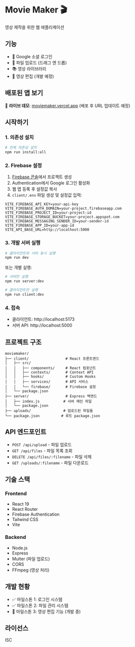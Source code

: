 # Movie Maker 🎬

영상 제작을 위한 웹 애플리케이션

## 기능

- 🔐 Google 소셜 로그인
- 📁 파일 업로드 (드래그 앤 드롭)
- 📚 영상 라이브러리
- 🎥 영상 편집 (개발 예정)

## 배포된 앱 보기

🚀 **라이브 데모**: [moviemaker.vercel.app](https://moviemaker.vercel.app) (배포 후 URL 업데이트 예정)

## 시작하기

### 1. 의존성 설치

```bash
# 전체 의존성 설치
npm run install:all
```

### 2. Firebase 설정

1. [Firebase 콘솔](https://console.firebase.google.com/)에서 프로젝트 생성
2. Authentication에서 Google 로그인 활성화
3. 웹 앱 등록 후 설정값 복사
4. `client/.env` 파일 생성 및 설정값 입력:

```env
VITE_FIREBASE_API_KEY=your-api-key
VITE_FIREBASE_AUTH_DOMAIN=your-project.firebaseapp.com
VITE_FIREBASE_PROJECT_ID=your-project-id
VITE_FIREBASE_STORAGE_BUCKET=your-project.appspot.com
VITE_FIREBASE_MESSAGING_SENDER_ID=your-sender-id
VITE_FIREBASE_APP_ID=your-app-id
VITE_API_BASE_URL=http://localhost:5000
```

### 3. 개발 서버 실행

```bash
# 클라이언트와 서버 동시 실행
npm run dev
```

또는 개별 실행:

```bash
# 서버만 실행
npm run server:dev

# 클라이언트만 실행
npm run client:dev
```

### 4. 접속

- 클라이언트: http://localhost:5173
- 서버 API: http://localhost:5000

## 프로젝트 구조

```
moviemaker/
├── client/                 # React 프론트엔드
│   ├── src/
│   │   ├── components/     # React 컴포넌트
│   │   ├── contexts/       # Context API
│   │   ├── hooks/          # Custom Hooks
│   │   ├── services/       # API 서비스
│   │   └── firebase/       # Firebase 설정
│   └── package.json
├── server/                 # Express 백엔드
│   ├── index.js           # 서버 메인 파일
│   └── package.json
├── uploads/               # 업로드된 파일들
└── package.json          # 루트 package.json
```

## API 엔드포인트

- `POST /api/upload` - 파일 업로드
- `GET /api/files` - 파일 목록 조회
- `DELETE /api/files/:filename` - 파일 삭제
- `GET /uploads/:filename` - 파일 다운로드

## 기술 스택

### Frontend
- React 19
- React Router
- Firebase Authentication
- Tailwind CSS
- Vite

### Backend
- Node.js
- Express
- Multer (파일 업로드)
- CORS
- FFmpeg (영상 처리)

## 개발 현황

- ✅ 마일스톤 1: 로그인 시스템
- ✅ 마일스톤 2: 파일 관리 시스템
- 🚧 마일스톤 3: 영상 편집 기능 (개발 중)

## 라이선스

ISC